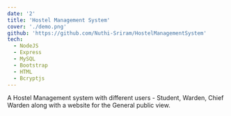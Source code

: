 ```yaml
---
date: '2'
title: 'Hostel Management System'
cover: './demo.png'
github: 'https://github.com/Nuthi-Sriram/HostelManagementSystem'
tech:
  - NodeJS
  - Express
  - MySQL
  - Bootstrap
  - HTML
  - Bcryptjs
---
```


A Hostel Management system with different users - Student, Warden, Chief Warden along with a website for the General public view.
